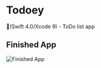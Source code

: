 # Todoey
📱(Swift 4.0/Xcode 9) - ToDo list app

## Finished App
![Finished App](http://g.recordit.co/Q3J52rRAyX.gif)
